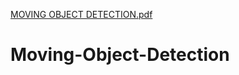 [MOVING OBJECT DETECTION.pdf](https://github.com/Vaishnavi-Parvathy/Moving-Object-Detection/files/7110355/MOVING.OBJECT.DETECTION.pdf)
# Moving-Object-Detection
